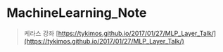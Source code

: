 # MachineLearning_Note

> 케라스 강좌
[https://tykimos.github.io/2017/01/27/MLP_Layer_Talk/](https://tykimos.github.io/2017/01/27/MLP_Layer_Talk/)
